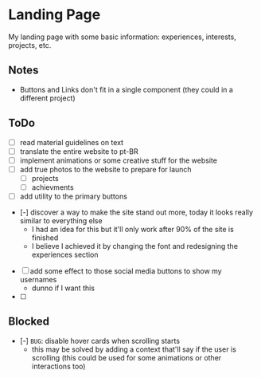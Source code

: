 # Landing Page

My landing page with some basic information: experiences, interests, projects, etc.

## Notes

- Buttons and Links don't fit in a single component (they could in a different project)

## ToDo

- [ ] read material guidelines on text
- [ ] translate the entire website to pt-BR
- [ ] implement animations or some creative stuff for the website
- [ ] add true photos to the website to prepare for launch
  - [ ] projects
  - [ ] achievments
- [ ] add utility to the primary buttons
- [-] discover a way to make the site stand out more, today it looks really similar to everything else
  - I had an idea for this but it'll only work after 90% of the site is finished
  - I believe I achieved it by changing the font and redesigning the experiences section
- [ ] add some effect to those social media buttons to show my usernames
  - dunno if I want this
- [ ] 


## Blocked

- [-] `BUG`: disable hover cards when scrolling starts
  - this may be solved by adding a context that'll say if the user is scrolling (this could be used for some animations or other interactions too)
